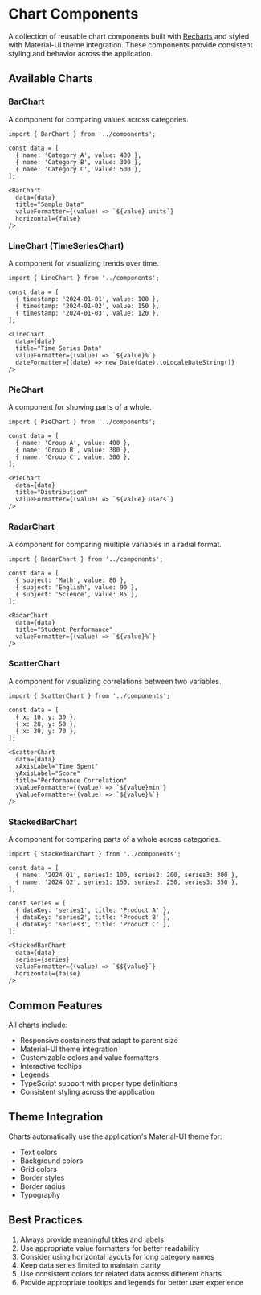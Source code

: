 # Chart Components

A collection of reusable chart components built with [Recharts](https://recharts.org/) and styled with Material-UI theme integration. These components provide consistent styling and behavior across the application.

## Available Charts

### BarChart
A component for comparing values across categories.

```tsx
import { BarChart } from '../components';

const data = [
  { name: 'Category A', value: 400 },
  { name: 'Category B', value: 300 },
  { name: 'Category C', value: 500 },
];

<BarChart
  data={data}
  title="Sample Data"
  valueFormatter={(value) => `${value} units`}
  horizontal={false}
/>
```

### LineChart (TimeSeriesChart)
A component for visualizing trends over time.

```tsx
import { LineChart } from '../components';

const data = [
  { timestamp: '2024-01-01', value: 100 },
  { timestamp: '2024-01-02', value: 150 },
  { timestamp: '2024-01-03', value: 120 },
];

<LineChart
  data={data}
  title="Time Series Data"
  valueFormatter={(value) => `${value}%`}
  dateFormatter={(date) => new Date(date).toLocaleDateString()}
/>
```

### PieChart
A component for showing parts of a whole.

```tsx
import { PieChart } from '../components';

const data = [
  { name: 'Group A', value: 400 },
  { name: 'Group B', value: 300 },
  { name: 'Group C', value: 300 },
];

<PieChart
  data={data}
  title="Distribution"
  valueFormatter={(value) => `${value} users`}
/>
```

### RadarChart
A component for comparing multiple variables in a radial format.

```tsx
import { RadarChart } from '../components';

const data = [
  { subject: 'Math', value: 80 },
  { subject: 'English', value: 90 },
  { subject: 'Science', value: 85 },
];

<RadarChart
  data={data}
  title="Student Performance"
  valueFormatter={(value) => `${value}%`}
/>
```

### ScatterChart
A component for visualizing correlations between two variables.

```tsx
import { ScatterChart } from '../components';

const data = [
  { x: 10, y: 30 },
  { x: 20, y: 50 },
  { x: 30, y: 70 },
];

<ScatterChart
  data={data}
  xAxisLabel="Time Spent"
  yAxisLabel="Score"
  title="Performance Correlation"
  xValueFormatter={(value) => `${value}min`}
  yValueFormatter={(value) => `${value}%`}
/>
```

### StackedBarChart
A component for comparing parts of a whole across categories.

```tsx
import { StackedBarChart } from '../components';

const data = [
  { name: '2024 Q1', series1: 100, series2: 200, series3: 300 },
  { name: '2024 Q2', series1: 150, series2: 250, series3: 350 },
];

const series = [
  { dataKey: 'series1', title: 'Product A' },
  { dataKey: 'series2', title: 'Product B' },
  { dataKey: 'series3', title: 'Product C' },
];

<StackedBarChart
  data={data}
  series={series}
  valueFormatter={(value) => `$${value}`}
  horizontal={false}
/>
```

## Common Features

All charts include:
- Responsive containers that adapt to parent size
- Material-UI theme integration
- Customizable colors and value formatters
- Interactive tooltips
- Legends
- TypeScript support with proper type definitions
- Consistent styling across the application

## Theme Integration

Charts automatically use the application's Material-UI theme for:
- Text colors
- Background colors
- Grid colors
- Border styles
- Border radius
- Typography

## Best Practices

1. Always provide meaningful titles and labels
2. Use appropriate value formatters for better readability
3. Consider using horizontal layouts for long category names
4. Keep data series limited to maintain clarity
5. Use consistent colors for related data across different charts
6. Provide appropriate tooltips and legends for better user experience 